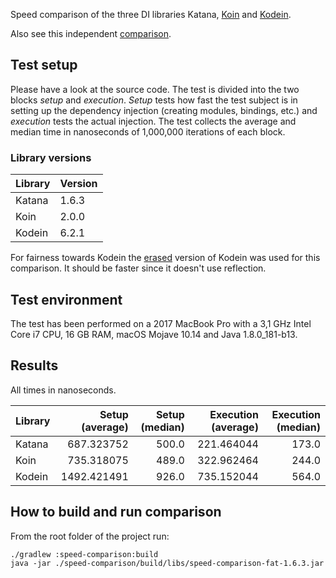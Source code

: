 Speed comparison of the three DI libraries Katana, [Koin](https://github.com/InsertKoinIO/koin) and [Kodein](https://github.com/Kodein-Framework/Kodein-DI).

Also see this independent [comparison](https://github.com/Sloy/android-dependency-injection-performance).

## Test setup

Please have a look at the source code. The test is divided into the two blocks *setup* and *execution*. *Setup* tests 
how fast the test subject is in setting up the dependency injection (creating modules, bindings, etc.) and *execution*
tests the actual injection. The test collects the average and median time in nanoseconds of 1,000,000 iterations of
each block.

### Library versions

| Library | Version |
| ------- | ------- |
| Katana  | 1.6.3   |
| Koin    | 2.0.0   |
| Kodein  | 6.2.1   |

For fairness towards Kodein the [erased](http://kodein.org/Kodein-DI/?6.0.1/getting-started#_flavour) version of Kodein
was used for this comparison. It should be faster since it doesn't use reflection.

## Test environment

The test has been performed on a 2017 MacBook Pro with a 3,1 GHz Intel Core i7 CPU, 16 GB RAM, macOS Mojave 10.14 and
Java 1.8.0_181-b13.

## Results

All times in nanoseconds.

| Library | Setup (average) | Setup (median) | Execution (average) | Execution (median) |
| ------- | ---------------:| --------------:| -------------------:| ------------------:|
| Katana  |      687.323752 |          500.0 |          221.464044 |              173.0 |
| Koin    |      735.318075 |          489.0 |          322.962464 |              244.0 |
| Kodein  |     1492.421491 |          926.0 |          735.152044 |              564.0 |

## How to build and run comparison

From the root folder of the project run:

```
./gradlew :speed-comparison:build
java -jar ./speed-comparison/build/libs/speed-comparison-fat-1.6.3.jar
```
